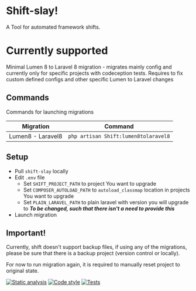 # Shift-slay!

A Tool for automated framework shifts.


# Currently supported
Minimal Lumen 8 to Laravel 8 migration - migrates mainly config and currently only for specific projects with codeception tests. Requires to fix custom defined configs and other specific Lumen to Laravel changes



## Commands

Commands for launching migrations

|        Migration        |Command                        
|----------------|-------------------------------------|
|Lumen8 - Laravel8|`php artisan Shift:lumen8tolaravel8`         


## Setup

- Pull `shift-slay` locally
- Edit `.env` file
    -  Set `SHIFT_PROJECT_PATH` to project You want to upgrade
    - Set `COMPOSER_AUTOLOAD_PATH` to `autoload_classmap` location in projects You want to upgrade
    - Set `PLAIN_LARAVEL_PATH` to plain laravel with version you will upgrade to ***To be changed, such that there isn't a need to provide this***
- Launch migration


## Important!
Currently, shift doesn't support backup files, if using any of the migrations, please be sure that there is a backup project (version control or locally).

For now to run migration again, it is required to manually reset project to original state.

[![Static analysis](https://github.com/MartinsRucevskis/shift-slay/actions/workflows/stan.yml/badge.svg)](https://github.com/MartinsRucevskis/shift-slay/actions/workflows/stan.yml)
[![Code style](https://github.com/MartinsRucevskis/shift-slay/actions/workflows/pint.yml/badge.svg)](https://github.com/MartinsRucevskis/shift-slay/actions/workflows/pint.yml)
[![Tests](https://github.com/MartinsRucevskis/shift-slay/actions/workflows/laravel.yml/badge.svg)](https://github.com/MartinsRucevskis/shift-slay/actions/workflows/laravel.yml)
